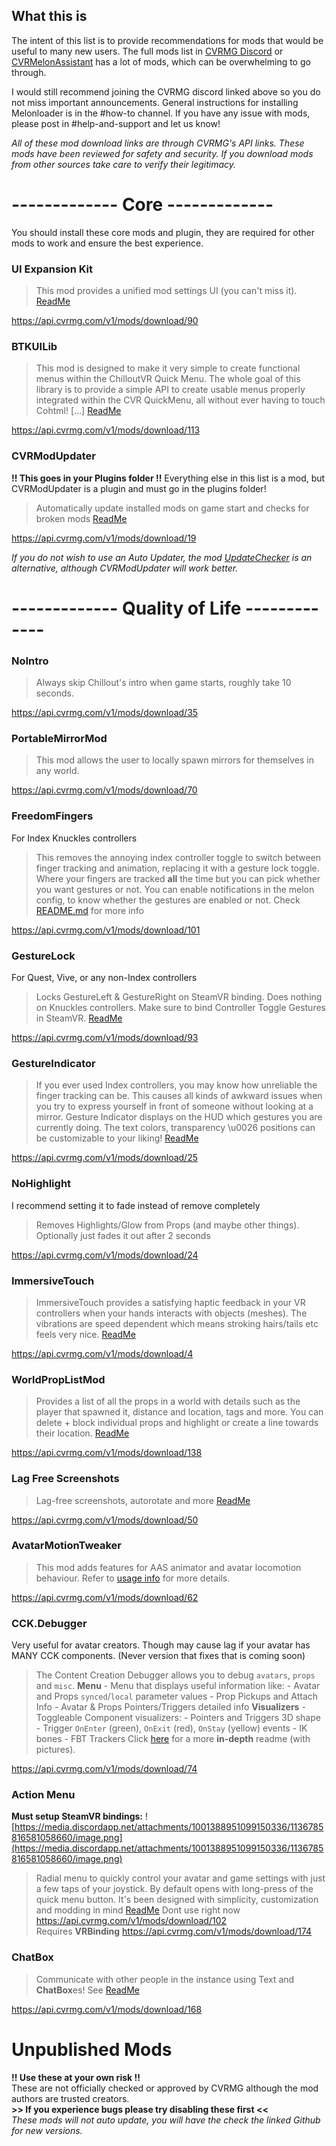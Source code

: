 ## What this is
The intent of this list is to provide recommendations for mods that would be useful to many new users. The full mods list in [CVRMG Discord](https://discord.gg/dndGPM3bxu) or [CVRMelonAssistant](https://github.com/knah/CVRMelonAssistant/releases) has a lot of mods, which can be overwhelming to go through. 

I would still recommend joining the CVRMG discord linked above so you do not miss important announcements. General instructions for installing Melonloader is in the #how-to channel. If you have any issue with mods, please post in #help-and-support and let us know!

*All of these mod download links are through CVRMG's API links. These mods have been reviewed for safety and security. If you download mods from other sources take care to verify their legitimacy.* 
# ------------- Core ------------- 
You should install these core mods and plugin, they are required for other mods to work and ensure the best experience. 
### UI Expansion Kit
>This mod provides a unified mod settings UI (you can't miss it).
>[ReadMe](https://github.com/knah/ChilloutMods#ui-expansion-kit)

https://api.cvrmg.com/v1/mods/download/90
### BTKUILib
> This mod is designed to make it very simple to create functional menus within the ChilloutVR Quick Menu. The whole goal of this library is to provide a simple API to create usable menus properly integrated within the CVR QuickMenu, all without ever having to touch Cohtml! [...]
> [ReadMe](https://github.com/BTK-Development/BTKUILib#readme)

https://api.cvrmg.com/v1/mods/download/113

### CVRModUpdater
**!! This goes in your Plugins folder !!** Everything else in this list is a mod, but CVRModUpdater is a plugin and must go in the plugins folder!
>Automatically update installed mods on game start and checks for broken mods
> [ReadMe](https://github.com/Slaynash/CVRModUpdater#readme)

https://api.cvrmg.com/v1/mods/download/19

*If you do not wish to use an Auto Updater, the mod [UpdateChecker](https://api.cvrmg.com/v1/mods/download/53) is an alternative, although CVRModUpdater will work better.*

# ------------- Quality of Life -------------
### NoIntro
> Always skip Chillout's intro when game starts, roughly take 10 seconds.

https://api.cvrmg.com/v1/mods/download/35

### PortableMirrorMod
> This mod allows the user to locally spawn mirrors for themselves in any world.

https://api.cvrmg.com/v1/mods/download/70

### FreedomFingers
For Index Knuckles controllers
>This removes the annoying index controller toggle to switch between finger tracking and animation, replacing it with a gesture lock toggle. Where your fingers are tracked **all** the time but you can pick whether you want gestures or not. You can enable notifications in the melon config, to know whether the gestures are enabled or not.
>Check [README.md](https://github.com/kafeijao/Kafe_CVR_Mods/tree/master/FreedomFingers) for more info

https://api.cvrmg.com/v1/mods/download/101

### GestureLock
For Quest, Vive, or any non-Index controllers
>Locks GestureLeft & GestureRight on SteamVR binding. Does nothing on Knuckles controllers. Make sure to bind Controller Toggle Gestures in SteamVR.
>[ReadMe](https://github.com/NotAKidOnSteam/NAK_CVR_Mods/tree/main/GestureLock#readme)

https://api.cvrmg.com/v1/mods/download/93

### GestureIndicator
>If you ever used Index controllers, you may know how unreliable the finger tracking can be. This causes all kinds of awkward issues when you try to express yourself in front of someone without looking at a mirror. Gesture Indicator displays on the HUD which gestures you are currently doing. The text colors, transparency \u0026 positions can be customizable to your liking!
>[ReadMe](https://github.com/ImTiara/CVRMods#gestureindicator)
    
https://api.cvrmg.com/v1/mods/download/25

### NoHighlight
I recommend setting it to fade instead of remove completely
>Removes Highlights/Glow from Props (and maybe other things). Optionally just fades it out after 2 seconds

https://api.cvrmg.com/v1/mods/download/24


### ImmersiveTouch
>ImmersiveTouch provides a satisfying haptic feedback in your VR controllers when your hands interacts with objects (meshes). The vibrations are speed dependent which means stroking hairs/tails etc feels very nice.
>[ReadMe](https://github.com/ImTiara/CVRMods#immersivetouch)

https://api.cvrmg.com/v1/mods/download/4


### WorldPropListMod
>Provides a list of all the props in a world with details such as the player that spawned it, distance and location, tags and more. You can delete + block individual props and highlight or create a line towards their location.
>[ReadMe](https://github.com/Nirv-git/CVRMods-Nirv/tree/main/WorldPropListMod#readme)

https://api.cvrmg.com/v1/mods/download/138

### Lag Free Screenshots
>Lag-free screenshots, autorotate and more
>[ReadMe](https://github.com/dakyneko/DakyModsCVR#lag-free-screenshots)

https://api.cvrmg.com/v1/mods/download/50

### AvatarMotionTweaker
>This mod adds features for AAS animator and avatar locomotion behaviour. Refer to [usage info](https://github.com/SDraw/ml_mods_cvr/tree/master/ml_amt#usage) for more details.

https://api.cvrmg.com/v1/mods/download/62


### CCK.Debugger
Very useful for avatar creators. Though may cause lag if your avatar has MANY CCK components. (Never version that fixes that is coming soon)
>The Content Creation Debugger allows you to debug `avatars`, `props` and `misc`. 
>**Menu** - Menu that displays useful information like: - Avatar and Props `synced`/`local` parameter values - Prop Pickups and Attach Info - Avatar & Props Pointers/Triggers detailed info 
>**Visualizers** - Toggleable Component visualizers: - Pointers and Triggers 3D shape - Trigger `OnEnter` (green), `OnExit` (red), `OnStay` (yellow) events - IK bones - FBT Trackers 
>Click [here](https://github.com/kafeijao/Kafe_CVR_Mods/tree/master/CCK.Debugger "here") for a more **in-depth** readme (with pictures).

https://api.cvrmg.com/v1/mods/download/74

### Action Menu
**Must setup SteamVR bindings:** 
![https://media.discordapp.net/attachments/1001388951099150336/1136785816581058660/image.png](https://media.discordapp.net/attachments/1001388951099150336/1136785816581058660/image.png)
>Radial menu to quickly control your avatar and game settings with just a few taps of your joystick. By default opens with long-press of the quick menu button. It's been designed with simplicity, customization and modding in mind
>[ReadMe](https://github.com/dakyneko/DakyModsCVR/blob/master/ActionMenu/README.md)
Dont use right now   
https://api.cvrmg.com/v1/mods/download/102      
Requires **VRBinding** https://api.cvrmg.com/v1/mods/download/174

### ChatBox

> Communicate with other people in the instance using Text and
> **ChatBox**es!
> See [ReadMe](https://github.com/kafeijao/Kafe_CVR_Mods/tree/master/ChatBox)

https://api.cvrmg.com/v1/mods/download/168






# Unpublished Mods
**!! Use these at your own risk !!**      
These are not officially checked or approved by CVRMG although the mod authors are trusted creators.    
**>> If you experience bugs please try disabling these first <<**    
*These mods will not auto update, you will have the check the linked Github for new versions.*     





